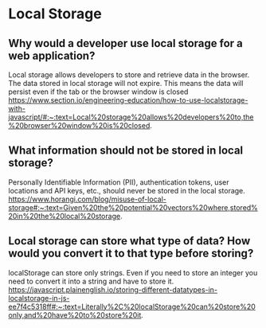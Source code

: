 # Local Storage

## Why would a developer use local storage for a web application?

Local storage allows developers to store and retrieve data in the browser. The data stored in local storage will not expire. This means the data will persist even if the tab or the browser window is closed
https://www.section.io/engineering-education/how-to-use-localstorage-with-javascript/#:~:text=Local%20storage%20allows%20developers%20to,the%20browser%20window%20is%20closed.

## What information should not be stored in local storage?

Personally Identifiable Information (PII), authentication tokens, user locations and API keys, etc., should never be stored in the local storage.
https://www.horangi.com/blog/misuse-of-local-storage#:~:text=Given%20the%20potential%20vectors%20where,stored%20in%20the%20local%20storage.

## Local storage can store what type of data? How would you convert it to that type before storing?

localStorage can store only strings. Even if you need to store an integer you need to convert it into a string and have to store it.
https://javascript.plainenglish.io/storing-different-datatypes-in-localstorage-in-js-ee7f4c5318ff#:~:text=Literally%2C%20localStorage%20can%20store%20only,and%20have%20to%20store%20it.
